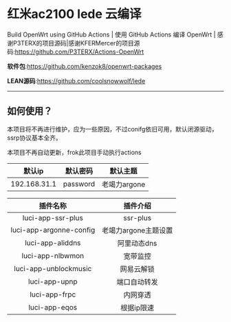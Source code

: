 # 红米ac2100 lede 云编译

Build OpenWrt using GitHub Actions | 使用 GitHub Actions 编译 OpenWrt | 感谢P3TERX的项目源码|感谢KFERMercer的项目源码:<https://github.com/P3TERX/Actions-OpenWrt>

**软件包**:<https://github.com/kenzok8/openwrt-packages>

**LEAN源码**:<https://github.com/coolsnowwolf/lede>

---

## 如何使用？

本项目将不再进行维护，应为一些原因，不过conifg依旧可用，默认闭源驱动，ssrp协议基本全齐。

本项目不再自动更新，frok此项目手动执行actions

|    默认ip    | 默认密码 |   默认主题   |
| :----------: | :------: | :----------: |
| 192.168.31.1 | password | 老竭力argone |

|        插件名称         |       插件介绍       |
| :---------------------: | :------------------: |
|    luci-app-ssr-plus    |       ssr-plus       |
| luci-app-argonne-config | 老竭力argone主题设置 |
|    luci-app-aliddns     |     阿里动态dns      |
|    luci-app-nlbwmon     |       宽带监控       |
|  luci-app-unblockmusic  |      网易云解锁      |
|      luci-app-upnp      |     端口自动转发     |
|      luci-app-frpc      |       内网穿透       |
|      luci-app-eqos      |      根据ip限速      |
